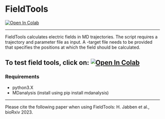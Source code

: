 # FieldTools
<a target="_blank" href="https://colab.research.google.com/github/bunzela/FieldTools/blob/main/FieldTools.ipynb">
  <img src="https://colab.research.google.com/assets/colab-badge.svg" alt="Open In Colab"/>
</a>

---

FieldTools calculates electric fields in MD trajectories. The script requires a trajectory and parameter file as input. A -target file needs to be provided that specifies the positions at which the field should be calculated.

To test field tools, click on: <a target="_blank" href="https://colab.research.google.com/github/bunzela/FieldTools/blob/main/FieldTools.ipynb">
  <img src="https://colab.research.google.com/assets/colab-badge.svg" alt="Open In Colab"/>
</a>
---

### Requirements
- python3.X
- MDanalysis (install using pip install mdanalysis)

---
Please cite the following paper when using FieldTools:
H. Jabben et al., bioRxiv 2023. 